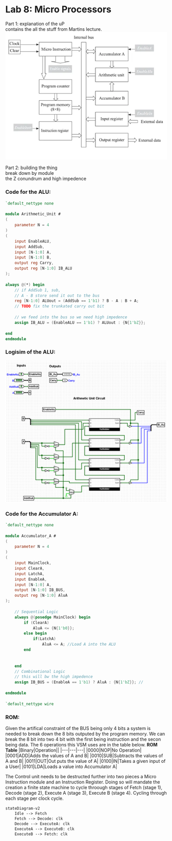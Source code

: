 # Lab 8: Micro Processors  


Part 1: explanation of the uP  
contains the all the stuff from Martins lecture.  
![IMG](img/VSM.PNG) 

Part 2: building the thing  
break down by module  
the Z conundrum and high impedence  
### Code for the ALU:
```verilog
`default_nettype none

module Arithmetic_Unit #
(
	parameter N = 4
)
(
	input EnableALU,
	input AddSub,
	input [N-1:0] A,
	input [N-1:0] B,
	output reg Carry,
	output reg [N-1:0] IB_ALU
);

always @(*) begin
	// if AddSub 1, sub,
	// A - B store send it out to the bus
	reg [N-1:0] ALUout = (AddSub == 1'b1) ? B - A : B + A;
	// TODO fix the trunkated carry out bit

	// we feed into the bus so we need high impedence
	assign IB_ALU = (EnableALU == 1'b1) ? ALUout : {N{1'bZ}};

end
endmodule
```  
### Logisim of the ALU:  
![IMG](img/ALU.PNG)  
### Code for the Accumulator A:
```verilog
`default_nettype none

module Accumulator_A #
(
	parameter N = 4
)
(
	input MainClock,
	input ClearA,
	input LatchA,
	input EnableA,
	input [N-1:0] A,
	output [N-1:0] IB_BUS,
	output reg [N-1:0] AluA
);

	// Sequential Logic
	always @(posedge MainClock) begin
		if (ClearA)
			AluA <= {N{1'b0}};
		else begin
			if(LatchA)
				AluA <= A; //Load A into the ALU
		end
		
	
	end
	// Combinational Logic
	// this will bw the high impedence
	assign IB_BUS = (EnableA == 1'b1) ? AluA : {N{1'bZ}}; //

endmodule

`default_nettype wire
```  
### ROM:
Given the artifical constraint of the BUS being only 4 bits a system is needed to break down the 8 bits outputed by the program memory. We can break the 8 bit into two 4 bit with the first being instruction and the secon being data. The 6 operations this VSM uses are in the table below.
**ROM Table**
|Binary|Operation||
|---|---|---|
|0000|NOP|No Operation|
|0001|ADD|Adds the values of A and B|
|0010|SUB|Subtracts the values of A and B|
|0011|OUT|Out puts the value of A|
|0100|IN|Takes a given input of a User|
|0101|LDA|Loads a value into Accumulator A|  

The Control unit needs to be destructed further into two pieces a Micro Instruction module and an Instruction Register. Doing so will mandate the creation a finite state machine to cycle throough stages of Fetch (stage 1), Decode (stage 2), Execute A (stage 3), Execute B (stage 4). Cycling through each stage per clock cycle.  
```mermaid
stateDiagram-v2
    Idle --> Fetch
    Fetch --> Decode: clk
    Decode --> ExecuteA: clk
    ExecuteA --> ExecuteB: clk
    ExecuteB --> Fetch: clk
```
